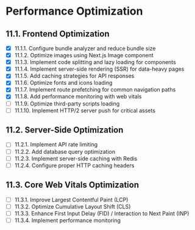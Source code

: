 # Performance Optimization

## 11.1. Frontend Optimization

- [x] 11.1.1. Configure bundle analyzer and reduce bundle size
- [x] 11.1.2. Optimize images using Next.js Image component
- [x] 11.1.3. Implement code splitting and lazy loading for components
- [x] 11.1.4. Implement server-side rendering (SSR) for data-heavy pages
- [x] 11.1.5. Add caching strategies for API responses
- [x] 11.1.6. Optimize fonts and icons loading
- [x] 11.1.7. Implement route prefetching for common navigation paths
- [x] 11.1.8. Add performance monitoring with web vitals
- [ ] 11.1.9. Optimize third-party scripts loading
- [ ] 11.1.10. Implement HTTP/2 server push for critical assets

## 11.2. Server-Side Optimization

- [ ] 11.2.1. Implement API rate limiting
- [ ] 11.2.2. Add database query optimization
- [ ] 11.2.3. Implement server-side caching with Redis
- [ ] 11.2.4. Configure proper HTTP caching headers

## 11.3. Core Web Vitals Optimization

- [ ] 11.3.1. Improve Largest Contentful Paint (LCP)
- [ ] 11.3.2. Optimize Cumulative Layout Shift (CLS)
- [ ] 11.3.3. Enhance First Input Delay (FID) / Interaction to Next Paint (INP)
- [ ] 11.3.4. Implement performance monitoring 